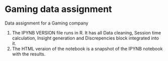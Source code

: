 # Gaming data assignment
Data assignment for a Gaming company
1. The IPYNB VERSION file runs in R. It has all Data cleaning, Session time calculation, Insight generation and Discrepencies block integrated into it.
2. The HTML veraion of the notebook is a snapshot of the IPYNB notebook with the results. 
